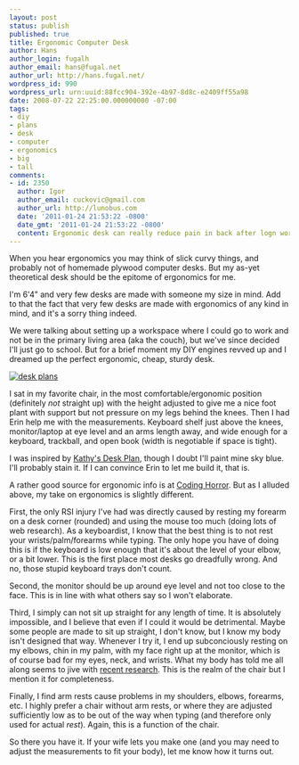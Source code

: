 ```yaml
---
layout: post
status: publish
published: true
title: Ergonomic Computer Desk
author: Hans
author_login: fugalh
author_email: hans@fugal.net
author_url: http://hans.fugal.net/
wordpress_id: 990
wordpress_url: urn:uuid:88fcc904-392e-4b97-8d8c-e2409ff55a98
date: 2008-07-22 22:25:00.000000000 -07:00
tags:
- diy
- plans
- desk
- computer
- ergonomics
- big
- tall
comments:
- id: 2350
  author: Igor
  author_email: cuckovic@gmail.com
  author_url: http://lunobus.com
  date: '2011-01-24 21:53:22 -0800'
  date_gmt: '2011-01-24 21:53:22 -0800'
  content: Ergonomic desk can really reduce pain in back after logn working hours.
---
```

<p>When you hear ergonomics you may think of slick curvy things, and probably not of homemade plywood computer desks. But my as-yet theoretical desk should be the epitome of ergonomics for me.</p>

<p>I'm 6'4" and very few desks are made with someone my size in mind. Add to that the fact that very few desks are made with ergonomics of any kind in mind, and it's a sorry thing indeed.</p>

<p>We were talking about setting up a workspace where I could go to work and not be in the primary living area (aka the couch), but we've since decided I'll just go to school. But for a brief moment my DIY engines revved up and I dreamed up the perfect ergonomic, cheap, sturdy desk.</p>

<p><a href="/diy/computer_desk/computer_desk.pdf">
<img src="/diy/computer_desk/computer_desk.png" alt="desk plans"/>
</a></p>

<p>I sat in my favorite chair, in the most comfortable/ergonomic position (definitely <em>not</em> straight up) with the height adjusted to give me a nice foot plant with support but not pressure on my legs behind the knees. Then I had Erin help me with the measurements. Keyboard shelf just above the knees, monitor/laptop at eye level and an arms length away, and wide enough for a keyboard, trackball, and open book (width is negotiable if space is tight).</p>

<p>I was inspired by <a href="http://www.geocities.com/mydeskplan/">Kathy's Desk Plan</a>, though I doubt I'll paint mine sky blue. I'll probably stain it. If I can convince Erin to let me build it, that is.</p>

<p>A rather good source for ergonomic info is at <a href="http://www.codinghorror.com/blog/archives/000938.html">Coding Horror</a>. But as I alluded above, my take on ergonomics is slightly different. </p>

<p>First, the only RSI injury I've had was directly caused by resting my forearm on a desk corner (rounded) and using the mouse too much (doing lots of web research). As a keyboardist, I know that the best thing is to not rest your wrists/palm/forearms while typing. The only hope you have of doing this is if the keyboard is low enough that it's about the level of your elbow, or a bit lower. This is the first place most desks go dreadfully wrong. And no, those stupid keyboard trays don't count.</p>

<p>Second, the monitor should be up around eye level and not too close to the face. This is in line with what others say so I won't elaborate.</p>

<p>Third, I simply can not sit up straight for any length of time. It is absolutely impossible, and I believe that even if I could it would be detrimental. Maybe some people are made to sit up straight, I don't know, but I know my body isn't designed that way. Whenever I try it, I end up subconciously resting on my elbows, chin in my palm, with my face right up at the monitor, which is of course bad for my eyes, neck, and wrists. What my body has told me all along seems to jive with <a href="http://www.sciencedaily.com/releases/2006/11/061127112844.htm">recent research</a>. This is the realm of the chair but I mention it for completeness.</p>

<p>Finally, I find arm rests cause problems in my shoulders, elbows, forearms, etc. I highly prefer a chair without arm rests, or where they are adjusted sufficiently low as to be out of the way when typing (and therefore only used for actual <em>rest</em>). Again, this is a function of the chair.</p>

<p>So there you have it. If your wife lets you make one (and you may need to adjust the measurements to fit your body), let me know how it turns out. </p>
